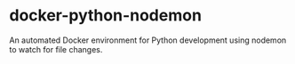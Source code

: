 # docker-python-nodemon

An automated Docker environment for Python development using nodemon to watch for file changes.

